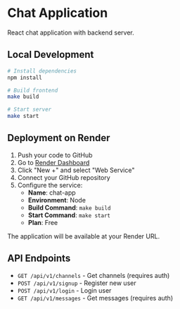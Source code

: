 # Chat Application

React chat application with backend server.

## Local Development

```bash
# Install dependencies
npm install

# Build frontend
make build

# Start server
make start
```

## Deployment on Render

1. Push your code to GitHub
2. Go to [Render Dashboard](https://dashboard.render.com/)
3. Click "New +" and select "Web Service"
4. Connect your GitHub repository
5. Configure the service:
   - **Name**: chat-app
   - **Environment**: Node
   - **Build Command**: `make build`
   - **Start Command**: `make start`
   - **Plan**: Free

The application will be available at your Render URL.

## API Endpoints

- `GET /api/v1/channels` - Get channels (requires auth)
- `POST /api/v1/signup` - Register new user
- `POST /api/v1/login` - Login user
- `GET /api/v1/messages` - Get messages (requires auth)